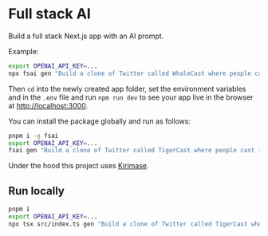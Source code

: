 # Full stack AI

Build a full stack Next.js app with an AI prompt.

Example:

```bash
export OPENAI_API_KEY=...
npx fsai gen "Build a clone of Twitter called WhaleCast where people cast instead of tweet. Allow users to follow one another and to like casts. Use GitHub for log in. Charge users a monthly fee for premium functionality."
```

Then `cd` into the newly created app folder, set the environment variables and in the `.env` file and run `npm run dev` to see your app live in the browser at [http://localhost:3000](http://localhost:3000).

You can install the package globally and run as follows:

```bash
pnpm i -g fsai
export OPENAI_API_KEY=...
fsai gen "Build a clone of Twitter called TigerCast where people cast instead of tweet. Allow users to follow one another and to like casts. Use GitHub for log in. Charge users a monthly fee for premium functionality."
```

Under the hood this project uses [Kirimase](https://github.com/nicoalbanese/kirimase).

## Run locally

```bash
pnpm i
export OPENAI_API_KEY=...
npx tsx src/index.ts gen "Build a clone of Twitter called TigerCast where people cast instead of tweet. Allow users to follow one another and to like casts. Use GitHub for log in. Charge users a monthly fee for premium functionality."
```

